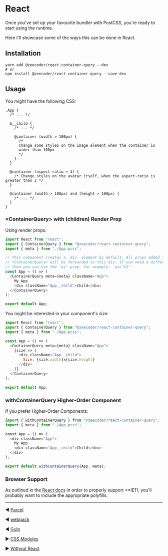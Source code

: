 # React

Once you've set up your favourite bundler with PostCSS, you're ready to start
using the runtime.

Here I'll showcase some of the ways this can be done in React.

## Installation

```
yarn add @zeecoder/react-container-query --dev
# or
npm install @zeecoder/react-container-query --save-dev
```

## Usage

You might have the following CSS:

```pcss
.App {
  /* ... */

  &__child {
    /* ... */

    @container (width > 100px) {
      /*
      Change some styles on the image element when the container is
      wider than 100px
      */
    }
  }

  @container (aspect-ratio > 3) {
    /* Change styles on the avatar itself, when the aspect-ratio is greater than 3 */
  }

  @container (width > 100px) and (height > 100px) {
    /* ... */
  }
}
```

### \<ContainerQuery\> with (children) Render Prop

Using render props.

```js
import React from "react";
import { ContainerQuery } from "@zeecoder/react-container-query";
import { meta } from "./App.pcss";

// This component creates a `div` element by default. All props added to
// <ContainerQuery> will be forwarded to this div. If you need a different tag,
// then you can use the "as" prop, for example: `as="h1"`.
const App = () => (
  <ContainerQuery meta={meta} className="App">
    My App
    <div className="App__child">Child</div>
  </ContainerQuery>
);

export default App;
```

You might be interested in your component's size:

```js
import React from "react";
import { ContainerQuery } from "@zeecoder/react-container-query";
import { meta } from "./App.pcss";

const App = () => (
  <ContainerQuery meta={meta} className="App">
    {size => (
      <div className="App__child">
        Size: {size.width}x{size.height}
      </div>
    )}
  </ContainerQuery>
);

export default App;
```

### withContainerQuery Higher-Order Component

If you prefer Higher-Order Components:

```js
import { withContainerQuery } from "@zeecoder/react-container-query";
import { meta } from "./App.pcss";

const App = () => (
  <div className="App">
    My App
    <div className="App__child">Child</div>
  </div>
);

export default withContainerQuery(App, meta);
```

### Browser Support

As outlined in the [React docs](https://reactjs.org/docs/javascript-environment-requirements.html)
in order to properly support <=IE11, you'll probably want to include the appropriate
polyfills.

---

◀️️ [Parcel](parcel.md)

◀️️ [webpack](webpack.md)

◀️️ [Gulp](gulp.md)

▶️ [CSS Modules](css-modules.md)

▶️ [Without React](without-react.md)
